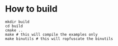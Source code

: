# How to build

    mkdir build
    cd build
    cmake ..
    make # this will compile the examples only
    make binutils # this will ropfuscate the binutils